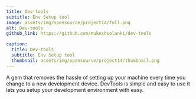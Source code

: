 ```yaml
---
title: Dev-tools
subtitle: Env Setup tool
image: assets/img/opensource/project14/full.png
alt: Dev-tools
github_link: https://github.com/mukeshsolanki/dev-tools

caption:
  title: Dev-tools
  subtitle: Env Setup tool
  thumbnail: assets/img/opensource/project14/thumbnail.png
---
```

A gem that removes the hassle of setting up your machine every time you change to a new
development device. DevTools is simple and easy to use it lets you setup your development
environment with easy. 
